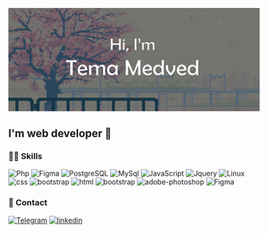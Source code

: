 <p><img src="/bg.png"></p>
<h2> I'm  web developer 🤘  </h2>

 ### 👨‍💻 Skills
![Php](https://img.shields.io/badge/Php-563D7C?style=for-the-badge&logo=php&logoColor=white)
![Figma](https://img.shields.io/badge/Laravel-0769AD?style=for-the-badge&logo=laravel&logoColor=white)
![PostgreSQL](https://img.shields.io/badge/PostgreSQL-14354C?style=for-the-badge&logo=postgreSQL&logoColor=white)
![MySql](https://img.shields.io/badge/MySQL-00000F?style=for-the-badge&logo=mysql&logoColor=white)
![JavaScript](https://img.shields.io/badge/JavaScript-E34F26?style=for-the-badge&logo=JavaScript&logoColor=white)
![Jquery](https://img.shields.io/badge/jQuery-0769AD?style=for-the-badge&logo=jquery&logoColor=white)
![Linux](https://img.shields.io/badge/-Linux-090909?style=for-the-badge&logo=Linux&logoColor=FFFFFF)
![css](https://img.shields.io/badge/CSS3-1572B6?style=for-the-badge&logo=css3&logoColor=white)
![bootstrap](https://img.shields.io/badge/Sass-563D7C?style=for-the-badge&logo=sass&logoColor=white)
![html](https://img.shields.io/badge/HTML5-E34F26?style=for-the-badge&logo=html5&logoColor=white)
![bootstrap](https://img.shields.io/badge/Bootstrap-563D7C?style=for-the-badge&logo=bootstrap&logoColor=white)
![adobe-photoshop](https://img.shields.io/badge/adobe_photoshop-14354C?style=for-the-badge&logo=adobe-photoshop&logoColor=white)
![Figma](https://img.shields.io/badge/Figma-0769AD?style=for-the-badge&logo=figma&logoColor=white)

### 📢 Contact
[![Telegram](https://img.shields.io/badge/-Telegram-090909?style=for-the-badge&logo=telegram&logoColor=27A0D9)](https://t.me/t3ma_medved)
[![linkedin](https://img.shields.io/badge/-Linkedin-090909?style=for-the-badge&logo=linkedin&logoColor=27A0D9)](https://www.linkedin.com/in/pr1vetmedved/)
